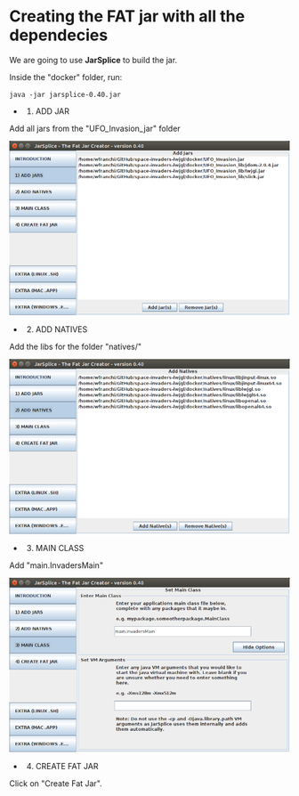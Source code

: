 
# Creating the FAT jar with all the dependecies

We are going to use **JarSplice** to build the jar.

Inside the "docker" folder, run:
```
java -jar jarsplice-0.40.jar
```

- 1. ADD JAR

Add all jars from the "UFO_Invasion_jar" folder

![alt text](https://github.com/wagnerjfr/space-invaders-lwjgl/blob/master/docker/images/1_ADD_JAR.png)

- 2. ADD NATIVES

Add the libs for the folder "natives/<your OS>"

![alt text](https://github.com/wagnerjfr/space-invaders-lwjgl/blob/master/docker/images/2_ADD_NATIVES.png)

- 3. MAIN CLASS

Add "main.InvadersMain"

![alt text](https://github.com/wagnerjfr/space-invaders-lwjgl/blob/master/docker/images/3_MAIN_CLASS.png)

- 4. CREATE FAT JAR

Click on "Create Fat Jar".



